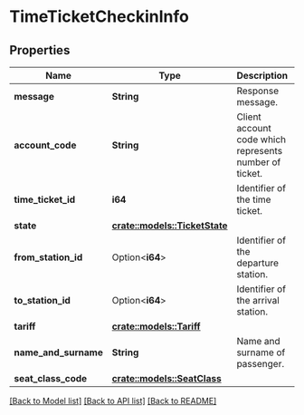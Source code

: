 # TimeTicketCheckinInfo

## Properties

Name | Type | Description | Notes
------------ | ------------- | ------------- | -------------
**message** | **String** | Response message. | 
**account_code** | **String** | Client account code which represents number of ticket. | 
**time_ticket_id** | **i64** | Identifier of the time ticket. | 
**state** | [**crate::models::TicketState**](TicketState.md) |  | 
**from_station_id** | Option<**i64**> | Identifier of the departure station. | [optional]
**to_station_id** | Option<**i64**> | Identifier of the arrival station. | [optional]
**tariff** | [**crate::models::Tariff**](Tariff.md) |  | 
**name_and_surname** | **String** | Name and surname of passenger. | 
**seat_class_code** | [**crate::models::SeatClass**](SeatClass.md) |  | 

[[Back to Model list]](../README.md#documentation-for-models) [[Back to API list]](../README.md#documentation-for-api-endpoints) [[Back to README]](../README.md)


